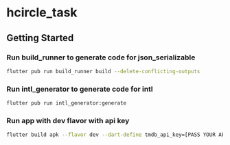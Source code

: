 # hcircle_task


## Getting Started

### Run build_runner to generate code for json_serializable

```bash
flutter pub run build_runner build --delete-conflicting-outputs
```

### Run intl_generator to generate code for intl

```bash
flutter pub run intl_generator:generate
```

### Run app with dev flavor with api key

```bash 
flutter build apk --flavor dev --dart-define tmdb_api_key=[PASS YOUR API KEY HERE],
```

